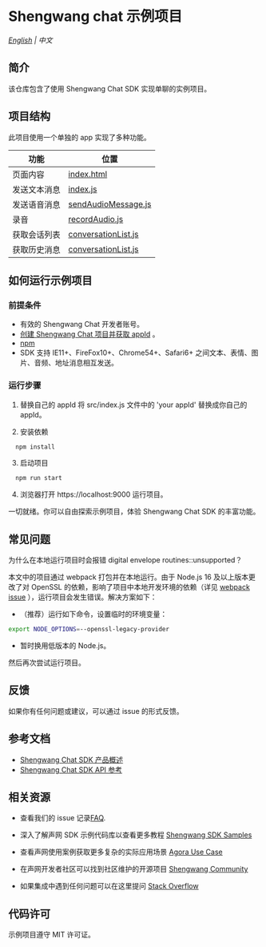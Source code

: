 # Shengwang chat 示例项目

_[English](README.md) | 中文_

## 简介

该仓库包含了使用 Shengwang Chat SDK 实现单聊的实例项目。

## 项目结构

此项目使用一个单独的 app 实现了多种功能。

| 功能         | 位置                                             |
| ------------ | ------------------------------------------------ |
| 页面内容     | [index.html](./index.html)                       |
| 发送文本消息 | [index.js](./src/index.js)                       |
| 发送语音消息 | [sendAudioMessage.js](./src/sendAudioMessage.js) |
| 录音         | [recordAudio.js](./utils/recordAudio.js)         |
| 获取会话列表 | [conversationList.js](./src/conversationList.js) |
| 获取历史消息 | [conversationList.js](./src/conversationList.js) |

## 如何运行示例项目

### 前提条件

- 有效的 Shengwang Chat 开发者账号。
- [创建 Shengwang Chat 项目并获取 appId](https://console.shengwang.cn/overview) 。
- [npm](https://www.npmjs.com/get-npm)
- SDK 支持 IE11+、FireFox10+、Chrome54+、Safari6+ 之间文本、表情、图片、音频、地址消息相互发送。

### 运行步骤

1. 替换自己的 appId
   将 src/index.js 文件中的 'your appId' 替换成你自己的 appId。

2. 安装依赖

```bash
  npm install
```

3. 启动项目

```bash
  npm run start
```

4. 浏览器打开 https://localhost:9000 运行项目。

一切就绪。你可以自由探索示例项目，体验 Shengwang Chat SDK 的丰富功能。

## 常见问题

为什么在本地运行项目时会报错 digital envelope routines::unsupported？

本文中的项目通过 webpack 打包并在本地运行。由于 Node.js 16 及以上版本更改了对 OpenSSL 的依赖，影响了项目中本地开发环境的依赖（详见 [webpack issue](https://github.com/webpack/webpack/issues/14532)
），运行项目会发生错误。解决方案如下：

- （推荐）运行如下命令，设置临时的环境变量：

```bash
export NODE_OPTIONS=--openssl-legacy-provider
```

- 暂时换用低版本的 Node.js。

然后再次尝试运行项目。

## 反馈

如果你有任何问题或建议，可以通过 issue 的形式反馈。

## 参考文档

- [Shengwang Chat SDK 产品概述](https://im.shengwang.cn/)
- [Shengwang Chat SDK API 参考](https://im.shengwang.cn/sdkdocs/chat1.x/web/)

## 相关资源

- 查看我们的 issue 记录[FAQ](https://doc.shengwang.cn/faq/list).

- 深入了解声网 SDK 示例代码库以查看更多教程 [Shengwang SDK Samples](https://github.com/Shengwang-Lab)

- 查看声网使用案例获取更多复杂的实际应用场景 [Agora Use Case](https://github.com/AgoraIO-usecase)

- 在声网开发者社区可以找到社区维护的开源项目 [Shengwang Community](https://github.com/Shengwang-Lab)

- 如果集成中遇到任何问题可以在这里提问 [Stack Overflow](https://stackoverflow.com/questions/tagged/agora.io)

## 代码许可

示例项目遵守 MIT 许可证。
